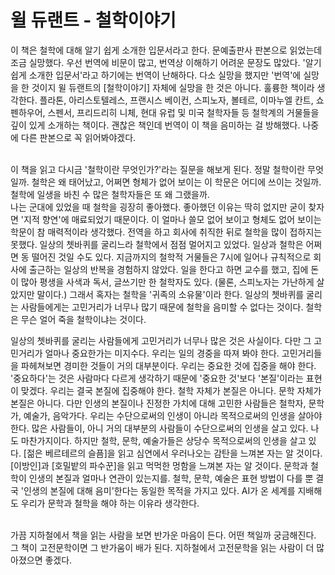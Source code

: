 # 윌 듀랜트 - 철학이야기

이 책은 철학에 대해 알기 쉽게 소개한 입문서라고 한다. 문예출판사 판본으로 읽었는데 조금 실망했다. 우선 번역에 비문이 많고, 번역상 이해하기 어려운 문장도 많았다. &#39;알기 쉽게 소개한 입문서&#39;라고 하기에는 번역이 난해하다. 다소 실망을 했지만 &#39;번역&#39;에 실망을 한 것이지 윌 듀랜트의 [철학이야기] 자체에 실망을 한 것은 아니다. 훌륭한 책이라 생각한다. 플라톤, 아리스토텔레스, 프랜시스 베이컨, 스피노자, 볼테르, 이마누엘 칸트, 쇼펜하우어, 스펜서, 프리드리히 니체, 현대 유럽 및 미국 철학자들 등 철학계의 거물들을 깊이 있게 소개하는 책이다. 괜찮은 책인데 번역이 이 책을 음미하는 걸 방해했다. 나중에 다른 판본으로 꼭 읽어봐야겠다.

<br>
 이 책을 읽고 다시금 &#39;철학이란 무엇인가?&#39;라는 질문을 해보게 된다. 정말 철학이란 무엇일까. 철학은 왜 태어났고, 어쩌면 형체가 없어 보이는 이 학문은 어디에 쓰이는 것일까. 철학에 일생을 바친 수 많은 철학자들은 또 왜 그랬을까.

<br>
 나는 군대에 있었을 때 철학을 굉장히 좋아했다. 좋아했던 이유는 딱히 없지만 굳이 찾자면 &#39;지적 향연&#39;에 매료되었기 때문이다. 이 얼마나 쓸모 없어 보이고 형체도 없어 보이는 학문이 참 매력적이라 생각했다. 전역을 하고 회사에 취직한 뒤로 철학을 많이 접하지는 못했다. 일상의 쳇바퀴를 굴리느라 철학에서 점점 멀어지고 있었다. 일상과 철학은 어쩌면 동 떨어진 것일 수도 있다. 지금까지의 철학적 거물들은 7시에 일어나 규칙적으로 회사에 출근하는 일상의 반복을 경험하지 않았다. 일을 한다고 하면 교수를 했고, 집에 돈이 많아 평생을 사색과 독서, 글쓰기만 한 철학자도 있다. (물론, 스피노자는 가난하게 살았지만 말이다.) 그래서 혹자는 철학을 &#39;귀족의 소유물&#39;이라 한다. 일상의 쳇바퀴를 굴리는 사람들에게는 고민거리가 너무나 많기 때문에 철학을 음미할 수 없다는 것이다. 철학은 무슨 얼어 죽을 철학이냐는 것이다.

 일상의 쳇바퀴를 굴리는 사람들에게 고민거리가 너무나 많은 것은 사실이다.  다만 그 고민거리가 얼마나 중요한가는 미지수다. 우리는 일의 경중을 따져 봐야 한다. 고민거리들을 파헤쳐보면 경미한 것들이 거의 대부분이다. 우리는 중요한 것에 집중을 해야 한다. &#39;중요하다&#39;는 것은 사람마다 다르게 생각하기 때문에 &#39;중요한 것&#39;보다 &#39;본질&#39;이라는 표현이 맞겠다. 우리는 결국 본질에 집중해야 한다. 철학 자체가 본질은 아니다. 문학 자체가 본질은 아니다. 다만 인생의 본질이나 진정한 가치에 대해 고민한 사람들은 철학자, 문학가, 예술가, 음악가다. 우리는 수단으로써의 인생이 아니라 목적으로써의 인생을 살아야 한다. 많은 사람들이, 아니 거의 대부분의 사람들이 수단으로써의 인생을 살고 있다. 나도 마찬가지이다. 하지만 철학, 문학, 예술가들은 상당수 목적으로써의 인생을 살고 있다. [젊은 베르테르의 슬픔]을 읽고 심연에서 우러나오는 감탄을 느껴본 자는 알 것이다. [이방인]과 [호밀밭의 파수꾼]을 읽고 먹먹한 멍함을 느껴본 자는 알 것이다. 문학과 철학이 인생의 본질과 얼마나 연관이 있는지를. 철학, 문학, 예술은 표현 방법이 다를 뿐 결국 &#39;인생의 본질에 대해 음미&#39;한다는 동일한 목적을 가지고 있다. AI가 온 세계를 지배해도 우리가 문학과 철학을 해야 하는 이유라 생각한다.

 <br>
 가끔 지하철에서 책을 읽는 사람을 보면 반가운 마음이 든다. 어떤 책일까 궁금해진다. 그 책이 고전문학이면 그 반가움이 배가 된다. 지하철에서 고전문학을 읽는 사람이 더 많아졌으면 좋겠다.
